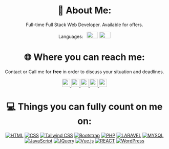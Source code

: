 <!-- github readme -->
<h1 align="center"> 💫 About Me: </h1>


<p align="center"> Full-time Full Stack Web Developer. Available for offers. </p>

<p align="center"> 
Languages:
  &nbsp;
  <img src="https://www.countryflags.com/wp-content/uploads/france-flag-png-xl.png" width="35" height="20">
  <img src="https://www.countryflags.com/wp-content/uploads/united-kingdom-flag-png-xl.png" width="35" height="20">
</p>


<h1 align="center"> 🌐 Where you can reach me: </h1>
<p align="center"> Contact or Call me for <b>free</b> in order to discuss your situation and deadlines.</p>
  





<div align="center"> 

<a href="mailto:sparpouhy@gmail.com" text-decoration="'none'">
  <img src="https://img.shields.io/badge/Gmail-D14836?style=for-the-badge&logo=gmail&logoColor=white" height="25">
</a> 
<a href="https://www.facebook.com/Rezzag">
  <img src="https://img.shields.io/badge/Facebook-%231877F2.svg?logo=Facebook&logoColor=white" height="25">
</a> 
<a href="https://www.instagram.com/medrezzag">
  <img src="https://img.shields.io/badge/Instagram-%23E4405F.svg?logo=Instagram&logoColor=white" height="25">
</a> 
<a href="https://www.linkedin.com/in/algerian">
  <img src="https://img.shields.io/badge/LinkedIn-%230077B5.svg?logo=linkedin&logoColor=white" height="25">
</a> 
<a href="https://discordapp.com/users/384812285794975744">
  <img src="https://img.shields.io/badge/Discord-7289DA?style=for-the-badge&logo=discord&logoColor=white" height="25">
</a> 



<!-- drafts to be used later: -->

<!-- <a href="">[![Discord](https://img.shields.io/badge/Discord-7289DA?style=for-the-badge&logo=discord&logoColor=white)](https://www.linkedin.com/in/algerian/)</a>  -->
<!-- <a href="">[![Gmail](https://img.shields.io/badge/Gmail-D14836?style=for-the-badge&logo=gmail&logoColor=white)](https://www.linkedin.com/in/algerian/)</a>  -->

<!-- <a href="">[![Medium](https://img.shields.io/badge/Medium-12100E?logo=medium&logoColor=white)](https://medium.com/@dsmith4life)</a>  -->
<!-- <a href="">[![Reddit](https://img.shields.io/badge/Reddit-%23FF4500.svg?logo=Reddit&logoColor=white)](https://reddit.com/user/iamthereaper85)</a>  -->
<!-- <a href="">[![Stack Overflow](https://img.shields.io/badge/-Stackoverflow-FE7A16?logo=stack-overflow&logoColor=white)](https://stackoverflow.com/users/17231101)</a>  -->
<!-- <a href="">[![Twitter](https://img.shields.io/badge/Twitter-%231DA1F2.svg?logo=Twitter&logoColor=white)](https://twitter.com/wh0isdsmith)</a>  -->
<!-- <a href="">[![YouTube](https://img.shields.io/badge/YouTube-%23FF0000.svg?logo=YouTube&logoColor=white)](https://youtube.com/c/UCUUC12JAiWWRX8fenlAMHrw)</a> -->

<!-- </div> -->

<h1 align="center"> 💻 Things you can fully count on me on: </h1>

<div align="center"> 

<a href="">![HTML](https://img.shields.io/badge/HTML5-E34F26?style=for-the-badge&logo=html5&logoColor=white)</a> 
<a href="">![CSS](https://img.shields.io/badge/CSS-239120?&style=for-the-badge&logo=css3&logoColor=white)</a> 
<a href="">![Tailwind CSS](https://img.shields.io/badge/Tailwind_CSS-38B2AC?style=for-the-badge&logo=tailwind-css&logoColor=white)</a> 
<a href="">![Bootstrap](https://img.shields.io/badge/Bootstrap-563D7C?style=for-the-badge&logo=bootstrap&logoColor=white)</a> 
<a href="">![PHP](https://img.shields.io/badge/PHP-777BB4?style=for-the-badge&logo=php&logoColor=white)</a> 
<a href="">![LARAVEL](https://img.shields.io/badge/Laravel-FF2D20?style=for-the-badge&logo=laravel&logoColor=white)</a> 
<a href="">![MYSQL](https://img.shields.io/badge/MySQL-00000F?style=for-the-badge&logo=mysql&logoColor=white)</a> 
<a href="">![JavaScript](https://img.shields.io/badge/JavaScript-F7DF1E?style=for-the-badge&logo=javascript&logoColor=black)</a> 
<a href="">![JQuery](https://img.shields.io/badge/jQuery-0769AD?style=for-the-badge&logo=jquery&logoColor=white)</a> 
<a href="">![Vue.js](https://img.shields.io/badge/Vue.js-35495E?style=for-the-badge&logo=vue.js&logoColor=4FC08D)</a> 
<a href="">![REACT](https://img.shields.io/badge/React-20232A?style=for-the-badge&logo=react&logoColor=61DAFB)</a>
<a href="">![WordPress](https://img.shields.io/badge/Wordpress-21759B?style=for-the-badge&logo=wordpress&logoColor=white)</a>


</div>
  
